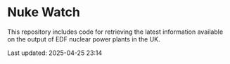 # Nuke Watch

This repository includes code for retrieving the latest information available on the output of EDF nuclear power plants in the UK.

Last updated: 2025-04-25 23:14